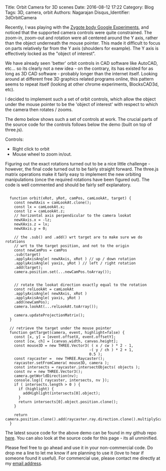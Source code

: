 Title: Orbit Camera for 3D scenes
Date: 2016-08-12 17:22
Category: Blog
Tags: 3D, camera, orbit
Authors: Nagarajan
Disqus_Identifier: 3dOrbitCamera

Recently, I was playing with the [Zygote body Google Experiments](https://experiments.withgoogle.com/body-browser), and noticed that the supported camera controls were quite constrained. The zoom-in, zoom-out and rotation were all centered around the Y axis, rather than the object underneath the mouse pointer. This made it difficult to focus on parts relatively far from the Y axis (shoulders for example). The Y axis is effectively locked as the "object of interest".

We have already seen 'better' orbit controls in CAD software like AutoCAD, etc... so its clearly not a new idea - on the contrary, its has existed for as long as 3D CAD software - probably longer than the internet itself. Looking around at different free 3D graphics related programs online, this pattern seems to repeat itself (looking at other chrome experiments, BlocksCAD3d, etc).

I decided to implement such a set of orbit controls, which allow the object under the mouse pointer to be the 'object of interest' with respect to which the camera then rotates / zooms.

The demo below shows such a set of controls at work. The crucial parts of the source code for the controls follows below the demo (built on top of three.js).

Controls:

- Right click to orbit
- Mouse wheel to zoom in/out.

<div class='3dSceneContainer'>
    <canvas id="playground" style="width: 800px; height 600px; display: block"></canvas>
</div>

Figuring out the exact rotations turned out to be a nice little challenge - however, the final code turned out to be fairly straight forward. The three.js matrix operations make it fairly easy to implement the new orbiting manipulations (once the required rotations have been figured out). The code is well commented and should be fairly self explanatory.

```

  function orbit(xRot, yRot, camPos, camLookAt, target) {
    const newXAxis = camLookAt.clone();
    const lx = camLookAt.x;
    const lz = camLookAt.z;
    // horizontal axis perpendicular to the camera lookat
    newXAxis.x = -lz;
    newXAxis.z = lx;
    newXAxis.y = 0;

    // the .sub() and .add() wrt target are to make sure we do rotations
    // wrt to the target position, and not to the origin
    const newCamPos = camPos
    .sub(target)
    .applyAxisAngle( newXAxis, xRot ) // up / down rotation
    .applyAxisAngle( yaxis, yRot ) // left / right rotation
    .add(target);
    camera.position.set(...newCamPos.toArray());


    // rotate the lookat direction exactly equal to the rotation
    const relLookAt = camLookAt
    .applyAxisAngle( newXAxis, xRot )
    .applyAxisAngle( yaxis, yRot )
    .add(newCamPos);
    camera.lookAt(...relLookAt.toArray());

    camera.updateProjectionMatrix();
  }

  // retrieve the target under the mouse pointer
  function getTarget(camera, event, highlight=false) {
    const [x, y] = [event.offsetX, event.offsetY];
    const [cw, ch] = [canvas.width, canvas.height];
    const mouse3D = new THREE.Vector3( ( x / cw ) * 2 - 1,
                                      -( y / ch ) * 2 + 1,
                                      0.5 );
    const raycaster =  new THREE.Raycaster();
    raycaster.setFromCamera( mouse3D, camera );
    const intersects = raycaster.intersectObjects( objects );
    const nv = new THREE.Vector3();
    camera.getWorldDirection(nv);
    console.log({ raycaster, intersects, nv });
    if ( intersects.length > 0 ) {
      if (highlight) {
        addHighlight(intersects[0].object);
      }
      return intersects[0].object.position.clone();
    }

    return camera.position.clone().add(raycaster.ray.direction.clone().multiplyScalar(300));
  }

```

The latest souce code for the above demo can be found in my github repo [here](https://github.com/nagarajan/motleytechpy3/blob/master/content/js/orbit-camera/controls.js). You can also look at the source code for this page - its all unminified.

Please feel free to go ahead and use it in your non-commercial code. Do drop me a line to let me know if are planning to use it (love to hear if someone found it useful). For commercial use, please contact me directly at my [email address](mailto:nag.rajan@gmail.com).

<link rel="stylesheet" href="/css/orbit-camera/app.css">
<script src="https://cdnjs.cloudflare.com/ajax/libs/three.js/110/three.min.js"></script>
<script src="/js/orbit-camera/controls.js"></script>
